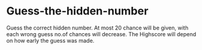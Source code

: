 # Guess-the-hidden-number
Guess the correct hidden number. At most 20 chance will be given, with each wrong guess no.of chances will decrease. The Highscore will depend on how early the guess was made.
